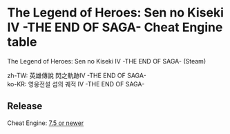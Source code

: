 # The Legend of Heroes: Sen no Kiseki IV -THE END OF SAGA- Cheat Engine table

The Legend of Heroes: Sen no Kiseki IV -THE END OF SAGA-  (Steam)

zh-TW: 英雄傳說 閃之軌跡IV -THE END OF SAGA-  
ko-KR: 영웅전설 섬의 궤적 Ⅳ -THE END OF SAGA-  
 
## Release
Cheat Engine: [7.5 or newer](https://github.com/cheat-engine/cheat-engine/releases)  

